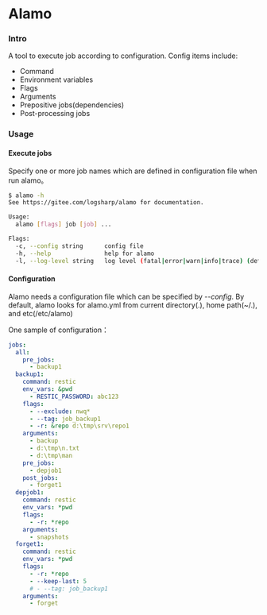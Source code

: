 # Alamo

### Intro
A tool to execute job according to configuration. Config items include:
- Command
- Environment variables
- Flags
- Arguments
- Prepositive jobs(dependencies)
- Post-processing jobs

### Usage
#### Execute jobs
Specify one or more job names which are defined in configuration file when run alamo。
```bash
$ alamo -h
See https://gitee.com/logsharp/alamo for documentation.

Usage:
  alamo [flags] job [job] ...

Flags:
  -c, --config string      config file
  -h, --help               help for alamo
  -l, --log-level string   log level (fatal|error|warn|info|trace) (default "info")
```
#### Configuration
Alamo needs a configuration file which can be specified by *--config*. By default, alamo looks for alamo.yml from current directory(.), home path(~/.), and etc(/etc/alamo)

One sample of configuration：
```yml
jobs:
  all:
    pre_jobs:
      - backup1
  backup1:
    command: restic
    env_vars: &pwd
      - RESTIC_PASSWORD: abc123
    flags:
      - --exclude: nwq*
      - --tag: job_backup1
      - -r: &repo d:\tmp\srv\repo1
    arguments:
      - backup
      - d:\tmp\n.txt
      - d:\tmp\man
    pre_jobs:
      - depjob1
    post_jobs:
      - forget1
  depjob1:
    command: restic
    env_vars: *pwd
    flags:
      - -r: *repo
    arguments:
      - snapshots
  forget1:
    command: restic
    env_vars: *pwd
    flags:
      - -r: *repo
      - --keep-last: 5
      # - --tag: job_backup1
    arguments:
      - forget
```
